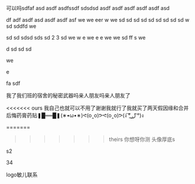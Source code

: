 可以吗sdfaf
asd
asdf
asdfssdf
sdsdsd
asdf
asdf
asdf
asdf
asdf
asd


df
adf
asdf
asd
asdf
asdf
asf
we
we
eer
w
we
sd
sd
sd
sd
sd
sd
sd
sd
sd
w
sd
sddfd
we

sd
sd
sdsd
sds
sd
2
3
sd
we
w
e
we
e
e
we
we
sd
ff
s
we

d
sd
sd
sd

we


e

fa
sdf

我了我们班的宿舍的秘密武器吗亲人朋友吗亲人朋友了

<<<<<<< ours
我自己也就可以不用了谢谢我就行了我就买了两天假因缘和合并后悔药膏药贴❚█══█❚(∗•ω•∗)ᕙ(o‸o)ᕗᕙ(o‸o)ᕗ(ง ͠° ͟ل͜ ͡°)ง


=======
>>>>>>> theirs
你想呀你测
头像厚底s


s2

34



logo敏儿联系